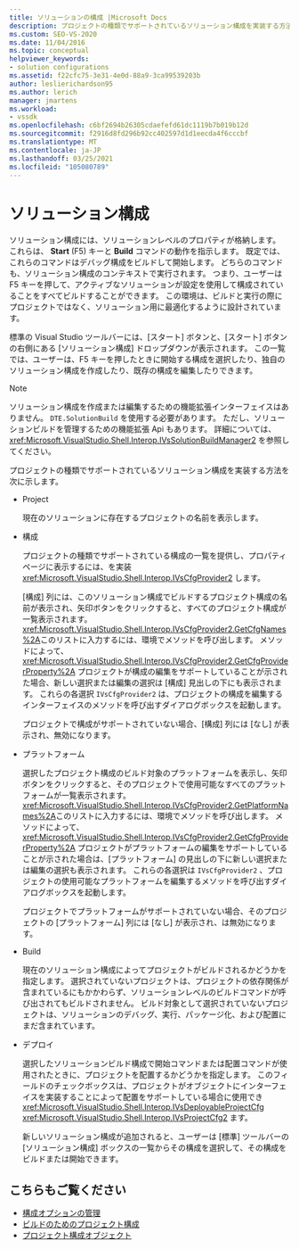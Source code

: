 ```yaml
---
title: ソリューションの構成 |Microsoft Docs
description: プロジェクトの種類でサポートされているソリューション構成を実装する方法について説明します。これにより、Start (F5) キーと Build コマンドの動作が指示されます。
ms.custom: SEO-VS-2020
ms.date: 11/04/2016
ms.topic: conceptual
helpviewer_keywords:
- solution configurations
ms.assetid: f22cfc75-3e31-4e0d-88a9-3ca99539203b
author: leslierichardson95
ms.author: lerich
manager: jmartens
ms.workload:
- vssdk
ms.openlocfilehash: c6bf2694b26305cdaefefd61dc1119b7b019b12d
ms.sourcegitcommit: f2916d8fd296b92cc402597d1d1eecda4f6cccbf
ms.translationtype: MT
ms.contentlocale: ja-JP
ms.lasthandoff: 03/25/2021
ms.locfileid: "105080789"
---
```

# <a name="solution-configuration"></a>ソリューション構成
ソリューション構成には、ソリューションレベルのプロパティが格納します。 これらは、 **Start** (F5) キーと **Build** コマンドの動作を指示します。 既定では、これらのコマンドはデバッグ構成をビルドして開始します。 どちらのコマンドも、ソリューション構成のコンテキストで実行されます。 つまり、ユーザーは F5 キーを押して、アクティブなソリューションが設定を使用して構成されていることをすべてビルドすることができます。 この環境は、ビルドと実行の際にプロジェクトではなく、ソリューション用に最適化するように設計されています。

 標準の Visual Studio ツールバーには、[スタート] ボタンと、[スタート] ボタンの右側にある [ソリューション構成] ドロップダウンが表示されます。 この一覧では、ユーザーは、F5 キーを押したときに開始する構成を選択したり、独自のソリューション構成を作成したり、既存の構成を編集したりできます。

> [!NOTE]
> ソリューション構成を作成または編集するための機能拡張インターフェイスはありません。 `DTE.SolutionBuild` を使用する必要があります。 ただし、ソリューションビルドを管理するための機能拡張 Api もあります。 詳細については、 <xref:Microsoft.VisualStudio.Shell.Interop.IVsSolutionBuildManager2> を参照してください。

 プロジェクトの種類でサポートされているソリューション構成を実装する方法を次に示します。

- Project

   現在のソリューションに存在するプロジェクトの名前を表示します。

- 構成

   プロジェクトの種類でサポートされている構成の一覧を提供し、プロパティページに表示するには、を実装 <xref:Microsoft.VisualStudio.Shell.Interop.IVsCfgProvider2> します。

   [構成] 列には、このソリューション構成でビルドするプロジェクト構成の名前が表示され、矢印ボタンをクリックすると、すべてのプロジェクト構成が一覧表示されます。 <xref:Microsoft.VisualStudio.Shell.Interop.IVsCfgProvider2.GetCfgNames%2A>このリストに入力するには、環境でメソッドを呼び出します。 メソッドによって、 <xref:Microsoft.VisualStudio.Shell.Interop.IVsCfgProvider2.GetCfgProviderProperty%2A> プロジェクトが構成の編集をサポートしていることが示された場合、新しい選択または編集の選択は [構成] 見出しの下にも表示されます。 これらの各選択 `IVsCfgProvider2` は、プロジェクトの構成を編集するインターフェイスのメソッドを呼び出すダイアログボックスを起動します。

   プロジェクトで構成がサポートされていない場合、[構成] 列には [なし] が表示され、無効になります。

- プラットフォーム

   選択したプロジェクト構成のビルド対象のプラットフォームを表示し、矢印ボタンをクリックすると、そのプロジェクトで使用可能なすべてのプラットフォームが一覧表示されます。 <xref:Microsoft.VisualStudio.Shell.Interop.IVsCfgProvider2.GetPlatformNames%2A>このリストに入力するには、環境でメソッドを呼び出します。 メソッドによって、 <xref:Microsoft.VisualStudio.Shell.Interop.IVsCfgProvider2.GetCfgProviderProperty%2A> プロジェクトがプラットフォームの編集をサポートしていることが示された場合は、[プラットフォーム] の見出しの下に新しい選択または編集の選択も表示されます。 これらの各選択は `IVsCfgProvider2` 、プロジェクトの使用可能なプラットフォームを編集するメソッドを呼び出すダイアログボックスを起動します。

   プロジェクトでプラットフォームがサポートされていない場合、そのプロジェクトの [プラットフォーム] 列には [なし] が表示され、は無効になります。

- Build

   現在のソリューション構成によってプロジェクトがビルドされるかどうかを指定します。 選択されていないプロジェクトは、プロジェクトの依存関係が含まれているにもかかわらず、ソリューションレベルのビルドコマンドが呼び出されてもビルドされません。 ビルド対象として選択されていないプロジェクトは、ソリューションのデバッグ、実行、パッケージ化、および配置にまだ含まれています。

- デプロイ

   選択したソリューションビルド構成で開始コマンドまたは配置コマンドが使用されたときに、プロジェクトを配置するかどうかを指定します。 このフィールドのチェックボックスは、プロジェクトがオブジェクトにインターフェイスを実装することによって配置をサポートしている場合に使用でき <xref:Microsoft.VisualStudio.Shell.Interop.IVsDeployableProjectCfg> <xref:Microsoft.VisualStudio.Shell.Interop.IVsProjectCfg2> ます。

  新しいソリューション構成が追加されると、ユーザーは [標準] ツールバーの [ソリューション構成] ボックスの一覧からその構成を選択して、その構成をビルドまたは開始できます。

## <a name="see-also"></a>こちらもご覧ください
- [構成オプションの管理](../../extensibility/internals/managing-configuration-options.md)
- [ビルドのためのプロジェクト構成](../../extensibility/internals/project-configuration-for-building.md)
- [プロジェクト構成オブジェクト](../../extensibility/internals/project-configuration-object.md)
